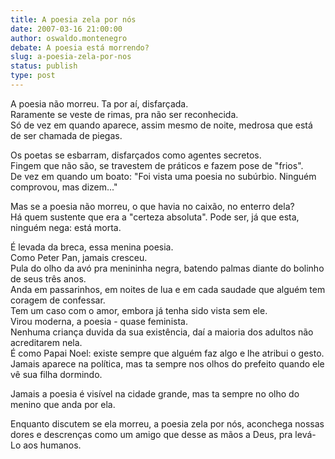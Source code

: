```yaml
---
title: A poesia zela por nós
date: 2007-03-16 21:00:00
author: oswaldo.montenegro
debate: A poesia está morrendo?
slug: a-poesia-zela-por-nos
status: publish 
type: post
---
```


A poesia não morreu. Ta por aí, disfarçada.  
Raramente se veste de rimas, pra não ser reconhecida.  
Só de vez em quando aparece, assim mesmo de noite, medrosa que está de ser chamada de piegas.


Os poetas se esbarram, disfarçados como agentes secretos.  
Fingem que não são, se travestem de práticos e fazem pose de "frios".  
De vez em quando um boato: "Foi vista uma poesia no subúrbio. Ninguém comprovou, mas dizem..."


Mas se a poesia não morreu, o que havia no caixão, no enterro dela?  
Há quem sustente que era a "certeza absoluta". Pode ser, já que esta, ninguém nega: está morta. 


É levada da breca, essa menina poesia.  
Como Peter Pan, jamais cresceu.   
Pula do olho da avó pra menininha negra, batendo palmas diante do bolinho de seus três anos.  
Anda em passarinhos, em noites de lua e em cada saudade que alguém tem coragem de confessar.  
Tem um caso com o amor, embora já tenha sido vista sem ele.  
Virou moderna, a poesia - quase feminista.  
Nenhuma criança duvida da sua existência, daí a maioria dos adultos não acreditarem nela.  
É como Papai Noel: existe sempre que alguém faz algo e lhe atribui o gesto.  
Jamais aparece na política, mas ta sempre nos olhos do prefeito quando ele vê sua filha dormindo.


Jamais a poesia é visível na cidade grande, mas ta sempre no olho do menino que anda por ela.


Enquanto discutem se ela morreu, a poesia zela por nós, aconchega nossas dores e descrenças como um amigo que desse as mãos a Deus, pra levá-Lo aos humanos.  



